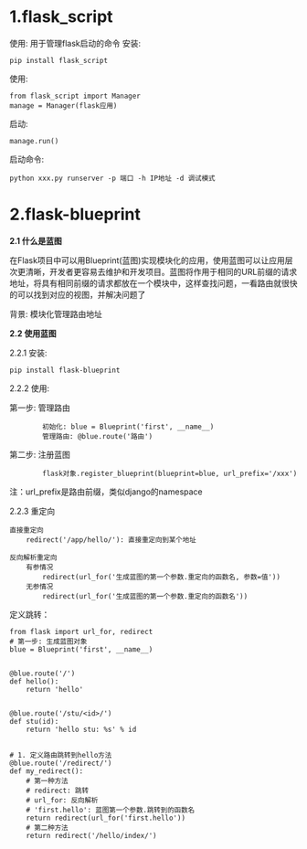 
# 1.flask_script #

使用: 用于管理flask启动的命令
安装: 

	pip install flask_script
使用:

	from flask_script import Manager
	manage = Manager(flask应用)
启动: 

	manage.run()

启动命令: 

	python xxx.py runserver -p 端口 -h IP地址 -d 调试模式


# 2.flask-blueprint #

**2.1 什么是蓝图**

在Flask项目中可以用Blueprint(蓝图)实现模块化的应用，使用蓝图可以让应用层次更清晰，开发者更容易去维护和开发项目。蓝图将作用于相同的URL前缀的请求地址，将具有相同前缀的请求都放在一个模块中，这样查找问题，一看路由就很快的可以找到对应的视图，并解决问题了

背景: 模块化管理路由地址

**2.2 使用蓝图**

2.2.1 安装: 

	pip install flask-blueprint

2.2.2 使用:

第一步: 管理路由

			初始化: blue = Blueprint('first', __name__)
			管理路由: @blue.route('路由')

第二步: 注册蓝图

			flask对象.register_blueprint(blueprint=blue, url_prefix='/xxx')

注：url_prefix是路由前缀，类似django的namespace

2.2.3 重定向

	直接重定向
		redirect('/app/hello/'): 直接重定向到某个地址

	反向解析重定向
		有参情况
			redirect(url_for('生成蓝图的第一个参数.重定向的函数名, 参数=值'))
		无参情况
			redirect(url_for('生成蓝图的第一个参数.重定向的函数名'))



定义跳转：

	from flask import url_for, redirect
	# 第一步: 生成蓝图对象
	blue = Blueprint('first', __name__)
	
	
	@blue.route('/')
	def hello():
	    return 'hello'
	
	
	@blue.route('/stu/<id>/')
	def stu(id):
	    return 'hello stu: %s' % id
	
	
	# 1. 定义路由跳转到hello方法
	@blue.route('/redirect/')
	def my_redirect():
		# 第一种方法
	    # redirect: 跳转
	    # url_for: 反向解析
	    # 'first.hello': 蓝图第一个参数.跳转到的函数名
	    return redirect(url_for('first.hello'))
		# 第二种方法
	    return redirect('/hello/index/')
	
